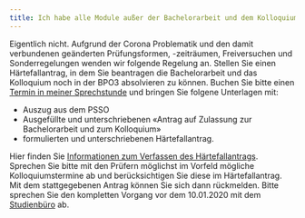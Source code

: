 ```yaml
---
title: Ich habe alle Module außer der Bachelorarbeit und dem Kolloquium abgeschlossen, aber ich werde die offenen Module nicht mehr bis zum Stichtag abschließen können. Kann ich trotzdem noch in der BPO3 mein Studium abschließen?
---
```


Eigentlich nicht. Aufgrund der Corona Problematik und den damit verbundenen geänderten Prüfungsformen, -zeiträumen, Freiversuchen und Sonderregelungen wenden wir folgende Regelung an. Stellen Sie einen Härtefallantrag, in dem Sie beantragen die Bachelorarbeit und das Kolloquium noch in der BPO3 absolvieren zu können. Buchen Sie bitte einen [Termin in meiner Sprechstunde](https://cnoss.youcanbook.me/service/jsps/cal.jsp?cal=46cee965-2fe0-4434-80c4-b111ac469ec5&ini=1605788767396&jumpDate=2021-02-03) und bringen Sie folgene Unterlagen mit:
- Auszug aus dem PSSO
- Ausgefüllte und unterschriebenen «Antrag auf Zulassung zur Bachelorarbeit und zum Kolloquium»
- formulierten und unterschriebenen Härtefallantrag. 

Hier finden Sie [Informationen zum Verfassen des Härtefallantrags](https://www.medieninformatik.th-koeln.de/download/merkblatt-fuer-haertefallantraege.pdf). Sprechen Sie bitte mit den Prüfern möglichst im Vorfeld mögliche Kolloquiumstermine ab und berücksichtigen Sie diese im Härtefallantrag. Mit dem stattgegebenen Antrag können Sie sich dann rückmelden. Bitte sprechen Sie den kompletten Vorgang vor dem 10.01.2020 mit dem [Studienbüro](https://www.th-koeln.de/studium/studienbuero-campus-gummersbach_5313.php) ab.

